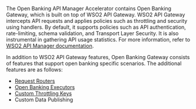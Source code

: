 The Open Banking API Manager Accelerator contains Open Banking Gateway, which is built on top of WSO2 API Gateway. 
WSO2 API Gateway intercepts API requests and applies policies such as throttling and security using handlers. 
By default, it supports policies such as API authentication, rate-limiting, schema validation, and Transport Layer 
Security. It is also instrumental in gathering API usage statistics. For more information, refer to 
[WSO2 API Manager documentation](https://apim.docs.wso2.com/en/latest/learn/api-gateway/overview-of-the-api-gateway).

In addition to WSO2 API Gateway features, Open Banking Gateway consists of features that support open banking specific 
scenarios. The additional features are as follows:

- [Request Routers](custom-request-router.md)
- [Open Banking Executors](custom-gateway-executor.md)
- [Custom Throttling Keys](custom-throttling-keys.md)
- Custom Data Publishing

